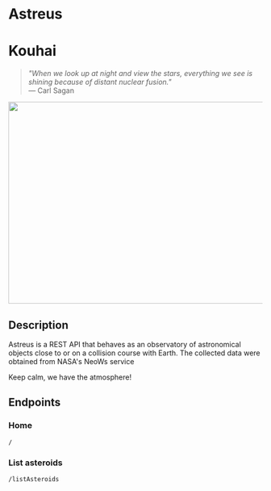 # Astreus




# Kouhai
> _"When we look up at night and view the stars, everything we see is shining because of distant nuclear fusion."_
<br> — Carl Sagan

<!-- img -->
<p>
  <img src="https://i.makeagif.com/media/10-22-2015/PRJuvO.gif" align="center" width="600" height="400"/>
</p>
<!-- Img -->

## Description

Astreus is a REST API that behaves as an observatory of astronomical objects close to or on a collision course with Earth.
The collected data were obtained from NASA's NeoWs service

Keep calm, we have the atmosphere!

## Endpoints

### Home

```
/
```

### List asteroids

```
/listAsteroids
```
